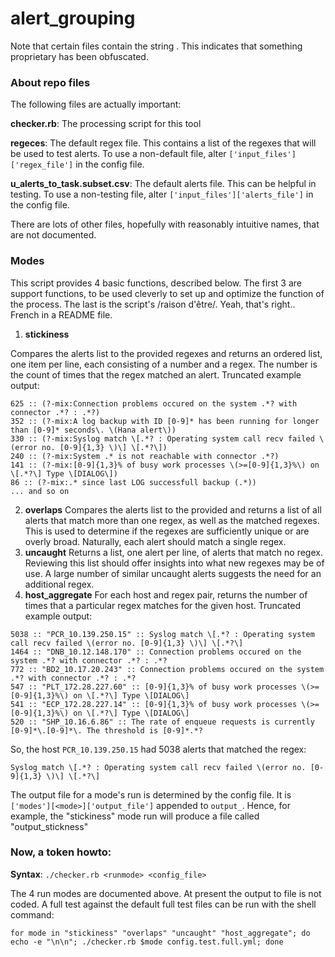 # alert_grouping

Note that certain files contain the string <PROP>.  This indicates that something proprietary has been obfuscated.

###  About repo files
The following files are actually important:

**checker.rb**:  The processing script for this tool

**regeces**:  The default regex file.  This contains a list of the regexes that will be used to test alerts.  To use a non-default file, alter `['input_files']['regex_file']` in the config file.

**u_alerts_to_task.subset.csv**:  The default alerts file.  This can be helpful in testing.  To use a non-testing file, alter `['input_files']['alerts_file']` in the config file.

There are lots of other files, hopefully with reasonably intuitive names, that are not documented.


### Modes
This script provides 4 basic functions, described below.  The first 3 are support functions, to be used cleverly to set up and optimize the function of the process.  The last is the script's /raison d'être/.  Yeah, that's right.. French in a README file.

1. **stickiness**

Compares the alerts list to the provided regexes and returns an ordered list, one item per line, each consisting of a number and a regex.  The number is the count of times that the regex matched an alert.  Truncated example output:
```
625 :: (?-mix:Connection problems occured on the system .*? with connector .*? : .*?)
352 :: (?-mix:A log backup with ID [0-9]* has been running for longer than [0-9]* seconds\. \(Hana alert\))
330 :: (?-mix:Syslog match \[.*? : Operating system call recv failed \(error no. [0-9]{1,3} \)\] \[.*?\])
240 :: (?-mix:System .* is not reachable with connector .*?)
141 :: (?-mix:[0-9]{1,3}% of busy work processes \(>=[0-9]{1,3}%\) on \[.*?\] Type \[DIALOG\])
86 :: (?-mix:.* since last LOG successfull backup (.*))
... and so on
```
2.  **overlaps**
Compares the alerts list to the provided and returns a list of all alerts that match more than one regex, as well as the matched regexes.  This is used to determine if the regexes are sufficiently unique or are overly broad.  Naturally, each alert should match a single regex.
3.  **uncaught**
Returns a list, one alert per line, of alerts that match no regex.  Reviewing this list should offer insights into what new regexes may be of use.  A large number of similar uncaught alerts suggests the need for an additional regex.
4.  **host_aggregate**
For each host and regex pair, returns the number of times that a particular regex matches for the given host.  Truncated example output:
```
5038 :: "PCR_10.139.250.15" :: Syslog match \[.*? : Operating system call recv failed \(error no. [0-9]{1,3} \)\] \[.*?\]
1464 :: "DNB_10.12.148.170" :: Connection problems occured on the system .*? with connector .*? : .*?
772 :: "BD2_10.17.20.243" :: Connection problems occured on the system .*? with connector .*? : .*?
547 :: "PLT_172.28.227.60" :: [0-9]{1,3}% of busy work processes \(>=[0-9]{1,3}%\) on \[.*?\] Type \[DIALOG\]
541 :: "ECP_172.28.227.14" :: [0-9]{1,3}% of busy work processes \(>=[0-9]{1,3}%\) on \[.*?\] Type \[DIALOG\]
520 :: "SHP_10.16.6.86" :: The rate of enqueue requests is currently [0-9]*\.[0-9]*\. The threshold is [0-9]*.*?
```
So, the host `PCR_10.139.250.15` had 5038 alerts that matched the regex:
```
Syslog match \[.*? : Operating system call recv failed \(error no. [0-9]{1,3} \)\] \[.*?\]
```

The output file for a mode's run is determined by the config file.  It is `['modes'][<mode>]['output_file']` appended to `output_`.  Hence, for example, the "stickiness" mode run will produce a file called "output_stickness"

###  Now, a token howto:
**Syntax**:  `./checker.rb <runmode> <config_file>`

The 4 run modes are documented above.  At present the output to file is not coded.  A full test against the default full test files can be run with the shell command:
```
for mode in "stickiness" "overlaps" "uncaught" "host_aggregate"; do echo -e "\n\n"; ./checker.rb $mode config.test.full.yml; done
```
